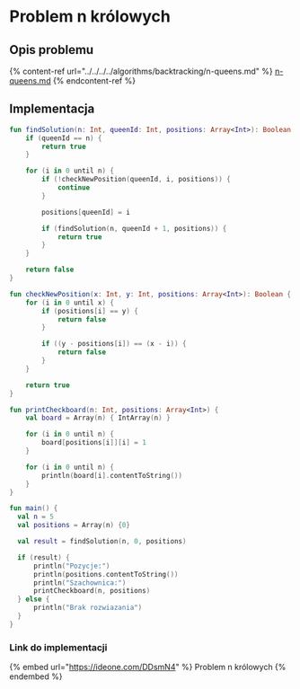 # Problem n królowych

## Opis problemu

{% content-ref url="../../../../algorithms/backtracking/n-queens.md" %}
[n-queens.md](../../../../algorithms/backtracking/n-queens.md)
{% endcontent-ref %}

## Implementacja

```kotlin
fun findSolution(n: Int, queenId: Int, positions: Array<Int>): Boolean {
    if (queenId == n) {
        return true
    }

    for (i in 0 until n) {
        if (!checkNewPosition(queenId, i, positions)) {
            continue
        }

        positions[queenId] = i

        if (findSolution(n, queenId + 1, positions)) {
            return true
        }
    }

    return false
}

fun checkNewPosition(x: Int, y: Int, positions: Array<Int>): Boolean {
    for (i in 0 until x) {
        if (positions[i] == y) {
            return false
        }

        if ((y - positions[i]) == (x - i)) {
            return false
        }
    }

    return true
}

fun printCheckboard(n: Int, positions: Array<Int>) {
    val board = Array(n) { IntArray(n) }

    for (i in 0 until n) {
        board[positions[i]][i] = 1
    }

    for (i in 0 until n) {
        println(board[i].contentToString())
    }
}

fun main() {
  val n = 5
  val positions = Array(n) {0}

  val result = findSolution(n, 0, positions)

  if (result) {
      println("Pozycje:")
      println(positions.contentToString())
      println("Szachownica:")
      printCheckboard(n, positions)
  } else {
      println("Brak rozwiazania")
  }
}
```

### Link do implementacji

{% embed url="https://ideone.com/DDsmN4" %}
Problem n królowych
{% endembed %}